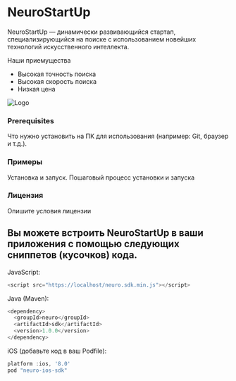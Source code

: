 # NeuroStartUp

NeuroStartUp — динамически развивающийся стартап, специализирующийся на поиске с использованием новейших технологий искусственного интеллекта.

Наши приемущества
* Высокая точность поиска
* Высокая скорость поиска
* Низкая цена

![Logo](https://camo.githubusercontent.com/c6727c717cad1e4820481abb87524f90782445c5/68747470733a2f2f692e696d6775722e636f6d2f495a4f525769492e706e67)

### Prerequisites
Что нужно установить на ПК для использования (например: Git, браузер и т.д.).

### Примеры
Установка и запуск. Пошаговый процесс установки и запуска

### Лицензия
Опишите условия лицензии

## Вы можете встроить NeuroStartUp в ваши приложения с помощью следующих сниппетов (кусочков) кода.

JavaScript:

```js
<script src="https://localhost/neuro.sdk.min.js"></script>
```

Java (Maven):

```js
<dependency>
  <groupId>neuro</groupId>
  <artifactId>sdk</artifactId>
  <version>1.0.0</version>
</dependency>
```
iOS (добавьте код в ваш Podfile):

```js
platform :ios, '8.0'
pod "neuro-ios-sdk"
```